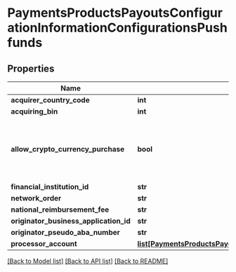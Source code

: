 # PaymentsProductsPayoutsConfigurationInformationConfigurationsPushfunds

## Properties
Name | Type | Description | Notes
------------ | ------------- | ------------- | -------------
**acquirer_country_code** | **int** | TBD | 
**acquiring_bin** | **int** | TBD | 
**allow_crypto_currency_purchase** | **bool** | This configuration allows a transaction to be flagged for cryptocurrency funds transfer. | [optional] 
**financial_institution_id** | **str** | TBD | [optional] 
**network_order** | **str** | TBD | [optional] 
**national_reimbursement_fee** | **str** | TBD | [optional] 
**originator_business_application_id** | **str** | TBD | 
**originator_pseudo_aba_number** | **str** | TBD | [optional] 
**processor_account** | [**list[PaymentsProductsPayoutsConfigurationInformationConfigurationsProcessorAccount]**](PaymentsProductsPayoutsConfigurationInformationConfigurationsProcessorAccount.md) | TBD | 

[[Back to Model list]](../README.md#documentation-for-models) [[Back to API list]](../README.md#documentation-for-api-endpoints) [[Back to README]](../README.md)


